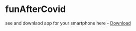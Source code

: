 # funAfterCovid

see and downlaod app for your smartphone here -
[Download](https://cranky-ramanujan-251010.netlify.app/)
